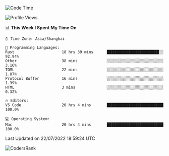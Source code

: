 <!--START_SECTION:waka-->
![Code Time](http://img.shields.io/badge/Code%20Time-1%2C526%20hrs%2058%20mins-blue)

![Profile Views](http://img.shields.io/badge/Profile%20Views-18-blue)

📊 **This Week I Spent My Time On** 

```text
⌚︎ Time Zone: Asia/Shanghai

💬 Programming Languages: 
Rust                     18 hrs 39 mins      ███████████████████████░░   92.94% 
Other                    38 mins             ░░░░░░░░░░░░░░░░░░░░░░░░░   3.16% 
TOML                     22 mins             ░░░░░░░░░░░░░░░░░░░░░░░░░   1.87% 
Protocol Buffer          16 mins             ░░░░░░░░░░░░░░░░░░░░░░░░░   1.39% 
HTML                     3 mins              ░░░░░░░░░░░░░░░░░░░░░░░░░   0.32%

🔥 Editors: 
VS Code                  20 hrs 4 mins       █████████████████████████   100.0%

💻 Operating System: 
Mac                      20 hrs 4 mins       █████████████████████████   100.0%

```


 Last Updated on 22/07/2022 18:59:24 UTC
<!--END_SECTION:waka-->

![CodersRank](https://cr-skills-chart-widget.azurewebsites.net/api/api?username=BugenZhao&padding=16&tooltip=true&branding=false&sort-by-score=true&skills=Rust%2C%20Swift%2C%20C%2C%20TypeScript%2C%20Java%2C%20Go%2C%20Dart%2C%20C%2B%2B%2C%20Python%2C%20Assembly%2C%20Shell%2C%20Kotlin)
